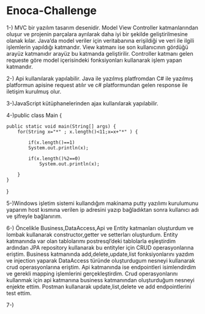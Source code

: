 # Enoca-Challenge

1-) MVC bir yazılım tasarım desenidir. Model View Controller katmanlarından oluşur ve projenin parçalara ayrılarak daha iyi bir şekilde geliştirilmesine olanak kılar. Java’da model veriler için veritabanına erişildiği ve veri ile ilgili işlemlerin yapıldığı katmandır. View katmanı ise son kullanıcının gördüğü arayüz katmanıdır arayüz bu katmanda geliştirilir. Controller katmanı gelen requeste göre model içerisindeki fonksiyonları kullanarak işlem yapan katmandır.  

 

2-) Api kullanılarak yapılabilir. Java ile yazılmış platfromdan C# ile yazılmış platformun apisine request atılır ve c#  platformundan gelen response ile iletişim kurulmuş olur.  

 

3-)JavaScript kütüphanelerinden ajax kullanılarak yapılabilir. 


4-)public class Main {

	public static void main(String[] args) {
		for(String x="*" ; x.length()<11;x=x+"*" ) {
			
			if(x.length()==1)
			System.out.println(x);
			
			if(x.length()%2==0)
				System.out.println(x);
			
		}
	}

}

5-)Windows işletim sistemi kullandığım makinama putty yazılımı kurulumunu yaparım host kısmına verilen ip adresini yazıp bağladıktan sonra kullanıcı adı ve şifreyle bağlanırım.



6-)  Öncelikle Business,DataAccess,Api ve Entity katmanları oluşturdum ve lombak
kullanarak constructor,getter ve setterları oluşturdum. Entity katmanında var
olan tablolarımı postresql’deki tablolarla eşleştirdim ardından JPA repository
kullanarak bu entityler için CRUD operasyonlarına eriştim. Business katmanında
add,delete,update,list fonksiyonlarını yazdım ve injection yaparak DataAccess
türünde oluşturdugum nesneyi kullanarak crud operasyonlarına eriştim. Api
katmanında ise endpointleri isimlendirdim ve gerekli mapping işlemlerini
gerçekleştirdim. Crud operasyonlarını kullanmak için api katmanına business
katmanından oluşturduğum nesneyi enjekte ettim. Postman kullanarak
update,list,delete ve add endpointlerini test ettim.


7-)          














